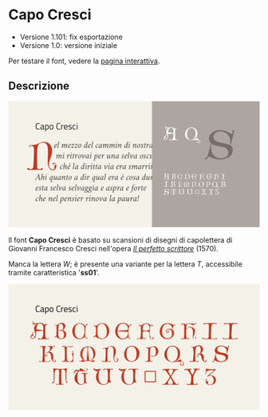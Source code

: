 # Capo Cresci
- Versione 1.101: fix esportazione
- Versione 1.0: versione iniziale

Per testare il font, vedere la [pagina interattiva](https://m-casanova.github.io/CapoCresci/).

## Descrizione
![image](images/capo_cresci.jpg)

Il font **Capo Cresci** è basato su scansioni di disegni di capolettera di Giovanni Francesco Cresci  nell'opera _[Il perfetto scrittore](https://bibliotheque-numerique.inha.fr/viewer/52731/?offset=#page=80&viewer=picture&o=bookmark&n=0&q=)_ (1570).

Manca la lettera _W_; è presente una variante per la lettera _T_, accessibile tramite caratteristica '**ss01**'.

![image](images/capo_cresci_2.jpg)
